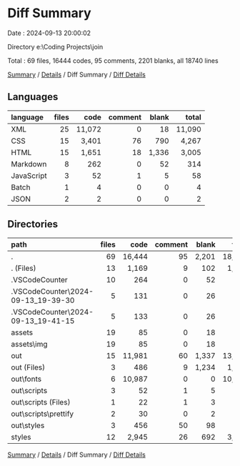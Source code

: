 # Diff Summary

Date : 2024-09-13 20:00:02

Directory e:\\Coding Projects\\join

Total : 69 files,  16444 codes, 95 comments, 2201 blanks, all 18740 lines

[Summary](results.md) / [Details](details.md) / Diff Summary / [Diff Details](diff-details.md)

## Languages
| language | files | code | comment | blank | total |
| :--- | ---: | ---: | ---: | ---: | ---: |
| XML | 25 | 11,072 | 0 | 18 | 11,090 |
| CSS | 15 | 3,401 | 76 | 790 | 4,267 |
| HTML | 15 | 1,651 | 18 | 1,336 | 3,005 |
| Markdown | 8 | 262 | 0 | 52 | 314 |
| JavaScript | 3 | 52 | 1 | 5 | 58 |
| Batch | 1 | 4 | 0 | 0 | 4 |
| JSON | 2 | 2 | 0 | 0 | 2 |

## Directories
| path | files | code | comment | blank | total |
| :--- | ---: | ---: | ---: | ---: | ---: |
| . | 69 | 16,444 | 95 | 2,201 | 18,740 |
| . (Files) | 13 | 1,169 | 9 | 102 | 1,280 |
| .VSCodeCounter | 10 | 264 | 0 | 52 | 316 |
| .VSCodeCounter\\2024-09-13_19-39-30 | 5 | 131 | 0 | 26 | 157 |
| .VSCodeCounter\\2024-09-13_19-41-15 | 5 | 133 | 0 | 26 | 159 |
| assets | 19 | 85 | 0 | 18 | 103 |
| assets\\img | 19 | 85 | 0 | 18 | 103 |
| out | 15 | 11,981 | 60 | 1,337 | 13,378 |
| out (Files) | 3 | 486 | 9 | 1,234 | 1,729 |
| out\\fonts | 6 | 10,987 | 0 | 0 | 10,987 |
| out\\scripts | 3 | 52 | 1 | 5 | 58 |
| out\\scripts (Files) | 1 | 22 | 1 | 3 | 26 |
| out\\scripts\\prettify | 2 | 30 | 0 | 2 | 32 |
| out\\styles | 3 | 456 | 50 | 98 | 604 |
| styles | 12 | 2,945 | 26 | 692 | 3,663 |

[Summary](results.md) / [Details](details.md) / Diff Summary / [Diff Details](diff-details.md)
